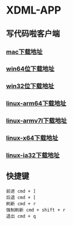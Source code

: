 # XDML-APP
## 写代码啦客户端
### [mac下载地址](https://cloud.hunger-valley.com/XDML-APP-darwin-x64.zip)
### [win64位下载地址](https://video.jirengu.com/win-64.zip)
### [win32位下载地址](https://video.jirengu.com/XDML-APP-win32-ia32.zip)
### [linux-arm64下载地址](https://video.jirengu.com/XDML-APP-linux-arm64.zip)
### [linux-armv7l下载地址](https://video.jirengu.com/XDML-APP-linux-armv7l.zip)
### [linux-x64下载地址](https://video.jirengu.com/XDML-APP-linux-x64.zip)
### [linux-ia32下载地址](https://video.jirengu.com/XDML-APP-linux-ia32.zip)

## 快捷键
```
前进 cmd + ]
后退 cmd + [
刷新 cmd + r
强制刷新 cmd + shift + r
退出 cmd + q
```
